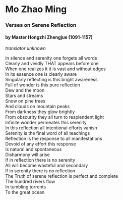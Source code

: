 # Mo Zhao Ming

### Verses on Serene Reflection

#### by Master Hongzhi Zhengjue (1091-1157)

_translator unknown_

In silence and serenity one forgets all words  
Clearly and vividly THAT appears before one  
When one realizes it it is vast and without edges  
In its essence one is clearly aware  
Singularly reflecting is this bright awareness  
Full of wonder is this pure reflection  
Dew and the moon  
Stars and streams  
Snow on pine trees  
And clouds on mountain peaks  
From darkness they glow brightly  
From obscurity they all turn to resplendent light  
Infinite wonder permeates this serenity  
In this reflection all intentional efforts vanish  
Serenity is the final word of all teachings  
Reflection is the response to all manifestations  
Devoid of any effort this response  
Is natural and spontaneous  
Disharmony will arise  
If in reflection there is no serenity  
All will become wasteful and secondary  
If in serenity there is no reflection  
The Truth of serene reflection is perfect and complete  
The hundred rivers flow  
In tumbling torrents  
To the great ocean
